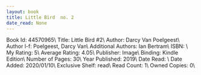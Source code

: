 ```yaml
---
layout: book
title: Little Bird  no. 2
date_read: None
---
```


Book Id: 44570965\ 
Title: Little Bird #2\ 
Author: Darcy Van Poelgeest\ 
Author l-f: Poelgeest, Darcy Van\ 
Additional Authors: Ian Bertram\ 
ISBN: \ 
My Rating: 5\ 
Average Rating: 4.05\ 
Publisher: Image\ 
Binding: Kindle Edition\ 
Number of Pages: 30\ 
Year Published: 2019\ 
Date Read: \ 
Date Added: 2020/01/10\ 
Exclusive Shelf: read\ 
Read Count: 1\ 
Owned Copies: 0\ 

